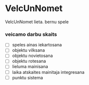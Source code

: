 # VelcUnNomet
VelcUnNomet lieta. bernu spele

### veicamo darbu skaits
- [ ] speles ainas iekartosana
- [ ] objektu vilksana
- [ ] objektu novietosana
- [ ] objektu rotesana
- [ ] lieluma mainisana
- [ ] laika atskaites mainitaja integresana
- [ ] punktu sistema
